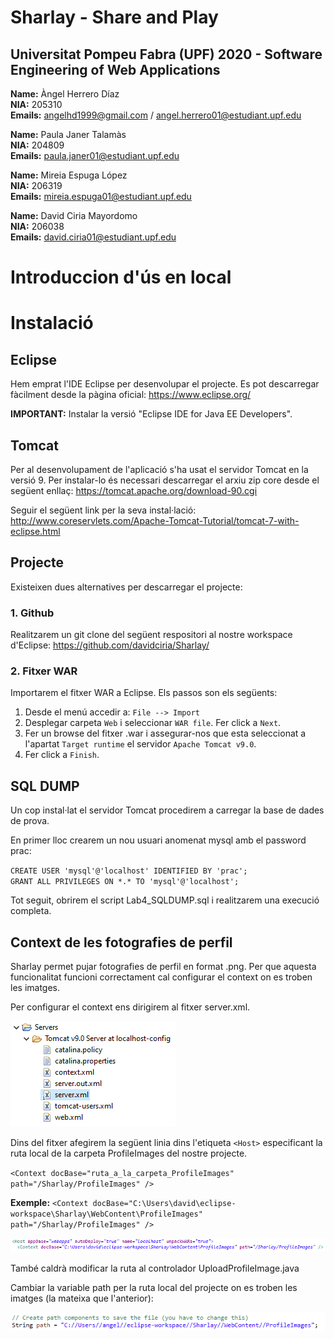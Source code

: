 # Sharlay - Share and Play

## Universitat Pompeu Fabra (UPF) 2020 - Software Engineering of Web Applications

**Name:** Àngel Herrero Díaz <br />
**NIA:** 205310<br />
**Emails:** angelhd1999@gmail.com / angel.herrero01@estudiant.upf.edu<br />

**Name:** Paula Janer Talamàs  <br />
**NIA:** 204809<br />
**Emails:** paula.janer01@estudiant.upf.edu<br />

**Name:** Mireia Espuga López  <br />
**NIA:** 206319<br />
**Emails:** mireia.espuga01@estudiant.upf.edu<br />

**Name:** David Ciria Mayordomo <br />
**NIA:** 206038<br />
**Emails:** david.ciria01@estudiant.upf.edu<br />

# Introduccion d'ús en local

# Instalació

## Eclipse

Hem emprat l'IDE Eclipse per desenvolupar el projecte. Es pot descarregar fàcilment desde la pàgina oficial: https://www.eclipse.org/

**IMPORTANT:** Instalar la versió "Eclipse IDE for Java EE Developers".

## Tomcat
Per al desenvolupament de l'aplicació s'ha usat el servidor Tomcat en la versió 9. Per instalar-lo és necessari descarregar el arxiu zip core desde el següent enllaç: https://tomcat.apache.org/download-90.cgi

Seguir el següent link per la seva instal·lació: http://www.coreservlets.com/Apache-Tomcat-Tutorial/tomcat-7-with-eclipse.html

##  Projecte

Existeixen dues alternatives per descarregar el projecte:

### 1. Github

Realitzarem un git clone del següent respositori al nostre workspace d'Eclipse: https://github.com/davidciria/Sharlay/

### 2. Fitxer WAR

Importarem el fitxer WAR a Eclipse. Els passos son els següents:
1. Desde el menú accedir a: `File --> Import`
2. Desplegar carpeta `Web` i seleccionar `WAR file`. Fer click a `Next`.
3. Fer un browse del fitxer .war i assegurar-nos que esta seleccionat a l'apartat `Target runtime` el servidor `Apache Tomcat v9.0`.
4. Fer click a `Finish`.

## SQL DUMP

Un cop instal·lat el servidor Tomcat procedirem a carregar la base de dades de prova. 

En primer lloc crearem un nou usuari anomenat mysql amb el password prac:

`CREATE USER 'mysql'@'localhost' IDENTIFIED BY 'prac'; ` <br>
`GRANT ALL PRIVILEGES ON *.* TO 'mysql'@'localhost'; `

Tot seguit, obrirem el script Lab4_SQLDUMP.sql i realitzarem una execució completa.

## Context de les fotografies de perfil

Sharlay permet pujar fotografies de perfil en format .png. Per que aquesta funcionalitat funcioni correctament cal configurar el context on es troben les imatges.

Per configurar el context ens dirigirem al fitxer server.xml.

<img src="https://github.com/davidciria/Sharlay/blob/master/readme_images/tutorial_context.png?raw=true">

Dins del fitxer afegirem la següent linia dins l'etiqueta `<Host>` especificant la ruta local de la carpeta ProfileImages del nostre projecte.

`<Context docBase="ruta_a_la_carpeta_ProfileImages" path="/Sharlay/ProfileImages" />`

**Exemple:** `<Context docBase="C:\Users\david\eclipse-workspace\Sharlay\WebContent\ProfileImages" path="/Sharlay/ProfileImages" />`

<img src="https://github.com/davidciria/Sharlay/blob/master/readme_images/tutorial_context2.png?raw=true">

També caldrà modificar la ruta al controlador UploadProfileImage.java

Cambiar la variable path per la ruta local del projecte on es troben les imatges (la mateixa que l'anterior):

<img src="https://github.com/davidciria/Sharlay/blob/master/readme_images/tutorial_context3.png?raw=true">
